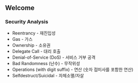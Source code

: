 ## Welcome

### Security Analysis

- Reentrancy - 재진입성
- Gas - 가스
- Ownership - 소유권
- Delegate Call - 대리 호출
- Denial-of-Service (DoS) - 서비스 거부 공격
- Bad Randomness (난수) - 무작위성
- Operations (with digit suffix) - 연산 (숫자 접미사를 포함한 연산)
- Selfdestruct/Suicidal - 자체소멸/자살
